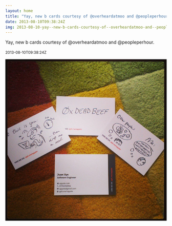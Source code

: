 ```yaml
---
layout: home
title: "Yay, new b cards courtesy of @overheardatmoo and @peopleperhour."
date: 2013-08-10T09:38:24Z
img: 2013-08-10-yay--new-b-cards-courtesy-of--overheardatmoo-and--peopleperhour-.jpg
---
```


Yay, new b cards courtesy of @overheardatmoo and @peopleperhour.

<small>2013-08-10T09:38:24Z</small>

![Yay, new b cards courtesy of @overheardatmoo and @peopleperhour.](2013-08-10-yay--new-b-cards-courtesy-of--overheardatmoo-and--peopleperhour-.jpg)
